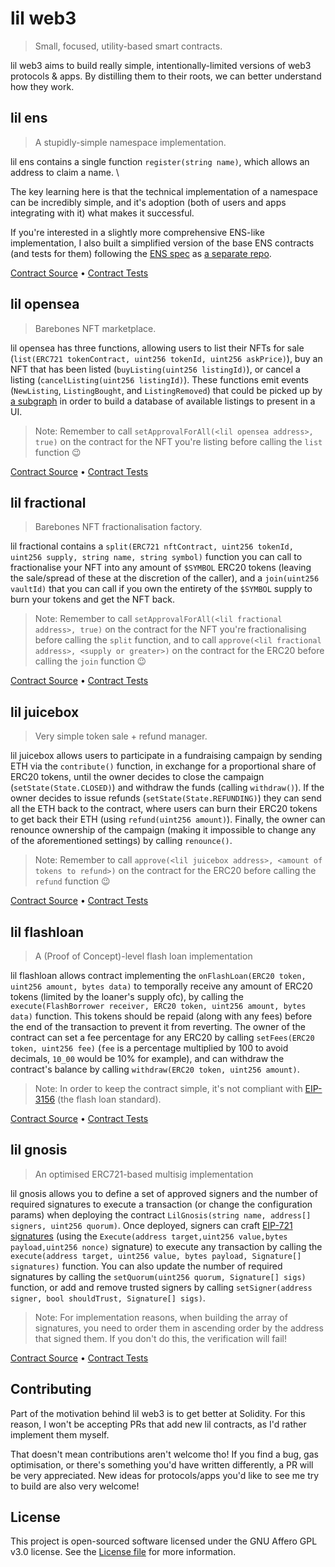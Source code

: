 # lil web3

> Small, focused, utility-based smart contracts.

lil web3 aims to build really simple, intentionally-limited versions of web3 protocols & apps. By distilling them to their roots, we can better understand how they work.

## lil ens

> A stupidly-simple namespace implementation.

lil ens contains a single function `register(string name)`, which allows an address to claim a name. \

The key learning here is that the technical implementation of a namespace can be incredibly simple, and it's adoption (both of users and apps integrating with it) what makes it successful.

If you're interested in a slightly more comprehensive ENS-like implementation, I also built a simplified version of the base ENS contracts (and tests for them) following the [ENS spec](https://eips.ethereum.org/EIPS/eip-137) as [a separate repo](https://github.com/m1guelpf/ens-contracts-blindrun).

[Contract Source](src/LilENS.sol) • [Contract Tests](src/test/LilENS.t.sol)

## lil opensea

> Barebones NFT marketplace.

lil opensea has three functions, allowing users to list their NFTs for sale (`list(ERC721 tokenContract, uint256 tokenId, uint256 askPrice)`), buy an NFT that has been listed (`buyListing(uint256 listingId)`), or cancel a listing (`cancelListing(uint256 listingId)`). These functions emit events (`NewListing`, `ListingBought`, and `ListingRemoved`) that could be picked up by [a subgraph](https://thegraph.com/) in order to build a database of available listings to present in a UI.

> Note: Remember to call `setApprovalForAll(<lil opensea address>, true)` on the contract for the NFT you're listing before calling the `list` function 😉

[Contract Source](src/LilOpenSea.sol) • [Contract Tests](src/test/LilOpenSea.t.sol)

## lil fractional

> Barebones NFT fractionalisation factory.

lil fractional contains a `split(ERC721 nftContract, uint256 tokenId, uint256 supply, string name, string symbol)` function you can call to fractionalise your NFT into any amount of `$SYMBOL` ERC20 tokens (leaving the sale/spread of these at the discretion of the caller), and a `join(uint256 vaultId)` that you can call if you own the entirety of the `$SYMBOL` supply to burn your tokens and get the NFT back.

> Note: Remember to call `setApprovalForAll(<lil fractional address>, true)` on the contract for the NFT you're fractionalising before calling the `split` function, and to call `approve(<lil fractional address>, <supply or greater>)` on the contract for the ERC20 before calling the `join` function 😉

[Contract Source](src/LilFractional.sol) • [Contract Tests](src/test/LilFractional.t.sol)

## lil juicebox

> Very simple token sale + refund manager.

lil juicebox allows users to participate in a fundraising campaign by sending ETH via the `contribute()` function, in exchange for a proportional share of ERC20 tokens, until the owner decides to close the campaign (`setState(State.CLOSED)`) and withdraw the funds (calling `withdraw()`). If the owner decides to issue refunds (`setState(State.REFUNDING)`) they can send all the ETH back to the contract, where users can burn their ERC20 tokens to get back their ETH (using `refund(uint256 amount)`). Finally, the owner can renounce ownership of the campaign (making it impossible to change any of the aforementioned settings) by calling `renounce()`.

> Note: Remember to call `approve(<lil juicebox address>, <amount of tokens to refund>)` on the contract for the ERC20 before calling the `refund` function 😉

[Contract Source](src/LilJuicebox.sol) • [Contract Tests](src/test/LilJuicebox.t.sol)

## lil flashloan

> A (Proof of Concept)-level flash loan implementation

lil flashloan allows contract implementing the `onFlashLoan(ERC20 token, uint256 amount, bytes data)` to temporally receive any amount of ERC20 tokens (limited by the loaner's supply ofc), by calling the `execute(FlashBorrower receiver, ERC20 token, uint256 amount, bytes data)` function. This tokens should be repaid (along with any fees) before the end of the transaction to prevent it from reverting. The owner of the contract can set a fee percentage for any ERC20 by calling `setFees(ERC20 token, uint256 fee)` (`fee` is a percentage multiplied by 100 to avoid decimals, `10_00` would be 10% for example), and can withdraw the contract's balance by calling `withdraw(ERC20 token, uint256 amount)`.

> Note: In order to keep the contract simple, it's not compliant with [EIP-3156](https://eips.ethereum.org/EIPS/eip-3156) (the flash loan standard).

[Contract Source](src/LilFlashloan.sol) • [Contract Tests](src/test/LilFlashloan.t.sol)

## lil gnosis

> An optimised ERC721-based multisig implementation

lil gnosis allows you to define a set of approved signers and the number of required signatures to execute a transaction (or change the configuration params) when deploying the contract `LilGnosis(string name, address[] signers, uint256 quorum)`. Once deployed, signers can craft [EIP-721 signatures](https://eips.ethereum.org/EIPS/eip-712) (using the `Execute(address target,uint256 value,bytes payload,uint256 nonce)` signature) to execute any transaction by calling the `execute(address target, uint256 value, bytes payload, Signature[] signatures)` function. You can also update the number of required signatures by calling the `setQuorum(uint256 quorum, Signature[] sigs)` function, or add and remove trusted signers by calling `setSigner(address signer, bool shouldTrust, Signature[] sigs)`.

> Note: For implementation reasons, when building the array of signatures, you need to order them in ascending order by the address that signed them. If you don't do this, the verification will fail!

[Contract Source](src/LilGnosis.sol) • [Contract Tests](src/test/LilGnosis.t.sol)

## Contributing

Part of the motivation behind lil web3 is to get better at Solidity. For this reason, I won't be accepting PRs that add new lil contracts, as I'd rather implement them myself.

That doesn't mean contributions aren't welcome tho! If you find a bug, gas optimisation, or there's something you'd have written differently, a PR will be very appreciated. New ideas for protocols/apps you'd like to see me try to build are also very welcome!

## License

This project is open-sourced software licensed under the GNU Affero GPL v3.0 license. See the [License file](LICENSE) for more information.
